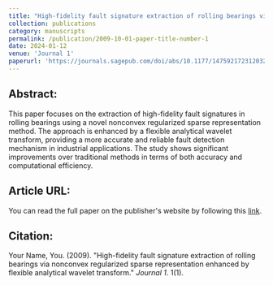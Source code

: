 ```yaml
---
title: "High-fidelity fault signature extraction of rolling bearings via nonconvex regularized sparse representation enhanced by flexible analytical wavelet transform"
collection: publications
category: manuscripts
permalink: /publication/2009-10-01-paper-title-number-1
date: 2024-01-12
venue: 'Journal 1'
paperurl: 'https://journals.sagepub.com/doi/abs/10.1177/14759217231203240'
---
```


## Abstract:
This paper focuses on the extraction of high-fidelity fault signatures in rolling bearings using a novel nonconvex regularized sparse representation method. The approach is enhanced by a flexible analytical wavelet transform, providing a more accurate and reliable fault detection mechanism in industrial applications. The study shows significant improvements over traditional methods in terms of both accuracy and computational efficiency.

## Article URL:
You can read the full paper on the publisher's website by following this [link](https://journals.sagepub.com/doi/abs/10.1177/14759217231203240).

## Citation:
Your Name, You. (2009). &quot;High-fidelity fault signature extraction of rolling bearings via nonconvex regularized sparse representation enhanced by flexible analytical wavelet transform.&quot; <i>Journal 1</i>. 1(1).
